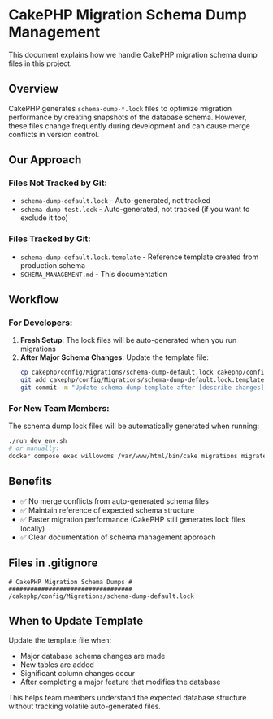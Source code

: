 # CakePHP Migration Schema Dump Management

This document explains how we handle CakePHP migration schema dump files in this project.

## Overview

CakePHP generates `schema-dump-*.lock` files to optimize migration performance by creating snapshots of the database schema. However, these files change frequently during development and can cause merge conflicts in version control.

## Our Approach

### Files Not Tracked by Git:
- `schema-dump-default.lock` - Auto-generated, not tracked
- `schema-dump-test.lock` - Auto-generated, not tracked (if you want to exclude it too)

### Files Tracked by Git:
- `schema-dump-default.lock.template` - Reference template created from production schema
- `SCHEMA_MANAGEMENT.md` - This documentation

## Workflow

### For Developers:

1. **Fresh Setup**: The lock files will be auto-generated when you run migrations
2. **After Major Schema Changes**: Update the template file:
   ```bash
   cp cakephp/config/Migrations/schema-dump-default.lock cakephp/config/Migrations/schema-dump-default.lock.template
   git add cakephp/config/Migrations/schema-dump-default.lock.template
   git commit -m "Update schema dump template after [describe changes]"
   ```

### For New Team Members:

The schema dump lock files will be automatically generated when running:
```bash
./run_dev_env.sh
# or manually:
docker compose exec willowcms /var/www/html/bin/cake migrations migrate
```

## Benefits

- ✅ No merge conflicts from auto-generated schema files
- ✅ Maintain reference of expected schema structure  
- ✅ Faster migration performance (CakePHP still generates lock files locally)
- ✅ Clear documentation of schema management approach

## Files in .gitignore

```
# CakePHP Migration Schema Dumps #
##################################
/cakephp/config/Migrations/schema-dump-default.lock
```

## When to Update Template

Update the template file when:
- Major database schema changes are made
- New tables are added
- Significant column changes occur
- After completing a major feature that modifies the database

This helps team members understand the expected database structure without tracking volatile auto-generated files.